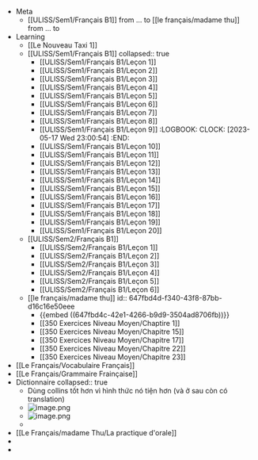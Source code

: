 - Meta
	- [[ULISS/Sem1/Français B1]] from ... to
	  [[le français/madame thu]] from ... to
- Learning
	- [[Le Nouveau Taxi 1]]
	- [[ULISS/Sem1/Français B1]]
	  collapsed:: true
		- [[ULISS/Sem1/Français B1/Leçon 1]]
		- [[ULISS/Sem1/Français B1/Leçon 2]]
		- [[ULISS/Sem1/Français B1/Leçon 3]]
		- [[ULISS/Sem1/Français B1/Leçon 4]]
		- [[ULISS/Sem1/Français B1/Leçon 5]]
		- [[ULISS/Sem1/Français B1/Leçon 6]]
		- [[ULISS/Sem1/Français B1/Leçon 7]]
		- [[ULISS/Sem1/Français B1/Leçon 8]]
		- [[ULISS/Sem1/Français B1/Leçon 9]]
		  :LOGBOOK:
		  CLOCK: [2023-05-17 Wed 23:00:54]
		  :END:
		- [[ULISS/Sem1/Français B1/Leçon 10]]
		- [[ULISS/Sem1/Français B1/Leçon 11]]
		- [[ULISS/Sem1/Français B1/Leçon 12]]
		- [[ULISS/Sem1/Français B1/Leçon 13]]
		- [[ULISS/Sem1/Français B1/Leçon 14]]
		- [[ULISS/Sem1/Français B1/Leçon 15]]
		- [[ULISS/Sem1/Français B1/Leçon 16]]
		- [[ULISS/Sem1/Français B1/Leçon 17]]
		- [[ULISS/Sem1/Français B1/Leçon 18]]
		- [[ULISS/Sem1/Français B1/Leçon 19]]
		- [[ULISS/Sem1/Français B1/Leçon 20]]
	- [[ULISS/Sem2/Français B1]]
		- [[ULISS/Sem2/Français B1/Leçon 1]]
		- [[ULISS/Sem2/Français B1/Leçon 2]]
		- [[ULISS/Sem2/Français B1/Leçon 3]]
		- [[ULISS/Sem2/Français B1/Leçon 4]]
		- [[ULISS/Sem2/Français B1/Leçon 5]]
		- [[ULISS/Sem2/Français B1/Leçon 6]]
	- [[le français/madame thu]]
	  id:: 647fbd4d-f340-43f8-87bb-d16c16e50eee
		- {{embed ((647fbd4c-42e1-4266-b9d9-3504ad8706fb))}}
		- [[350 Exercices Niveau Moyen/Chaptire 1]]
		- [[350 Exercices Niveau Moyen/Chapitre 15]]
		- [[350 Exercices Niveau Moyen/Chapitre 17]]
		- [[350 Exercices Niveau Moyen/Chapitre 22]]
		- [[350 Exercices Niveau Moyen/Chapitre 23]]
- [[Le Français/Vocabulaire Français]]
- [[Le Français/Grammaire Frainçaise]]
- Dictionnaire
  collapsed:: true
	- Dùng collins tốt hơn vì hình thức nó tiện hơn (và ở sau còn có translation)
	- ![image.png](../assets/image_1668421943592_0.png)
	- ![image.png](../assets/image_1668421968032_0.png)
	-
- [[Le Français/madame Thu/La practique d'orale]]
-
-